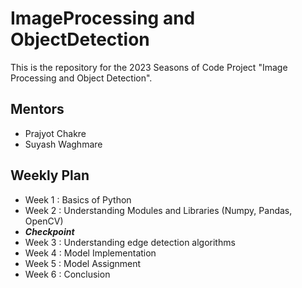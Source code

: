 # ImageProcessing and ObjectDetection
This is the repository for the 2023 Seasons of Code Project "Image Processing and Object Detection".

## Mentors
- Prajyot Chakre
- Suyash Waghmare

## Weekly Plan
- Week 1 : Basics of Python
- Week 2 : Understanding Modules and Libraries (Numpy, Pandas, OpenCV)
- **_Checkpoint_**
- Week 3 : Understanding edge detection algorithms
- Week 4 : Model Implementation
- Week 5 : Model Assignment
- Week 6 : Conclusion
